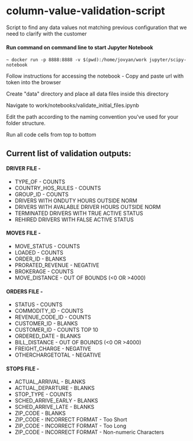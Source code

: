 # column-value-validation-script
Script to find any data values not matching previous configuration that we need to clarify with the customer 

#### Run command on command line to start Jupyter Notebook
`~ docker run -p 8888:8888 -v $(pwd):/home/jovyan/work jupyter/scipy-notebook`

Follow instructions for accessing the notebook - Copy and paste url with token into the browser

Create "data" directory and place all data files inside this directory

Navigate to work/notebooks/validate_initial_files.ipynb

Edit the path according to the naming convention you've used for your folder structure.

Run all code cells from top to bottom

## Current list of validation outputs:

#### DRIVER FILE - 

- TYPE_OF - COUNTS
- COUNTRY_HOS_RULES - COUNTS
- GROUP_ID - COUNTS
- DRIVERS WITH ONDUTY HOURS OUTSIDE NORM
- DRIVERS WITH AVALABLE DRIVER HOURS OUTSIDE NORM
- TERMINATED DRIVERS WITH TRUE ACTIVE STATUS
- REHIRED DRIVERS WITH FALSE ACTIVE STATUS

#### MOVES FILE - 

- MOVE_STATUS - COUNTS
- LOADED - COUNTS
- ORDER_ID - BLANKS
- PRORATED_REVENUE - NEGATIVE
- BROKERAGE - COUNTS
- MOVE_DISTANCE - OUT OF BOUNDS (<0 OR >4000)

#### ORDERS FILE - 

- STATUS - COUNTS
- COMMODITY_ID - COUNTS
- REVENUE_CODE_ID - COUNTS
- CUSTOMER_ID - BLANKS
- CUSTOMER_ID - COUNTS TOP 10
- ORDERED_DATE - BLANKS
- BILL_DISTANCE - OUT OF BOUNDS (<0 OR >4000)
- FREIGHT_CHARGE - NEGATIVE
- OTHERCHARGETOTAL - NEGATIVE

#### STOPS FILE - 

- ACTUAL_ARRIVAL - BLANKS
- ACTUAL_DEPARTURE - BLANKS
- STOP_TYPE - COUNTS
- SCHED_ARRIVE_EARLY - BLANKS
- SCHED_ARRIVE_LATE - BLANKS
- ZIP_CODE - BLANKS
- ZIP_CODE - INCORRECT FORMAT - Too Short
- ZIP_CODE - INCORRECT FORMAT - Too Long
- ZIP_CODE - INCORRECT FORMAT - Non-numeric Characters